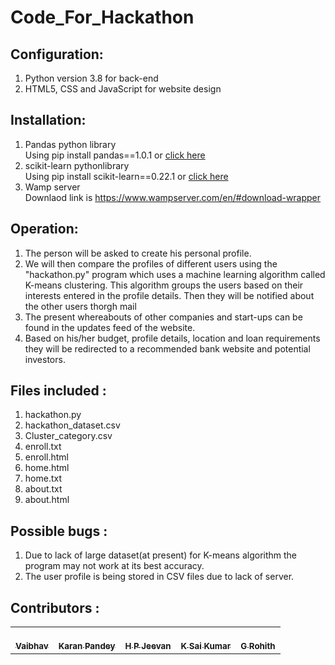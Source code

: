 # Code_For_Hackathon
 ## Configuration:
  1. Python version 3.8 for back-end 
  2. HTML5, CSS and JavaScript for website design
  
  
 ## Installation:
  1. Pandas python library <br>
     Using pip install pandas==1.0.1 or [click here](https://pypi.org/project/pandas/)
  2. scikit-learn pythonlibrary <br>
     Using pip install scikit-learn==0.22.1 or [click here](https://pypi.org/project/scikit-learn/)
  3. Wamp server <br>
     Downlaod link is https://www.wampserver.com/en/#download-wrapper
     
     
     
 ## Operation: 
  1.	The person will be asked to create his personal profile.
  2.	We will then compare the profiles of different users using the "hackathon.py" program which uses a machine learning algorithm called K-means clustering.
     This algorithm groups the users based on their interests entered in the profile details. Then they will be notified about the other users thorgh mail
  3.	The present whereabouts of other companies and start-ups can be found in the updates feed of the website.
  4.	Based on his/her budget, profile details, location and loan requirements they will be redirected to a recommended bank website and potential investors.
              
              
              
 ## Files included : 
  1. hackathon.py
  2. hackathon_dataset.csv
  3. Cluster_category.csv
  4. enroll.txt
  5. enroll.html
  6. home.html
  7. home.txt
  8. about.txt
  9. about.html




## Possible bugs : 
  1. Due to lack of large dataset(at present) for K-means algorithm the program may not work at its best accuracy.
  2. The user profile is being stored in CSV files due to lack of server.


## Contributors :

<table>
    <tr>
    <td align="center"><a href="https://github.com/Vaibhav7400"><br /><sub><b>Vaibhav</b></sub></a></td>
    <td align="center"><a href="https://github.com/Karanp2909"><br /><sub><b>Karan Pandey</b></sub></a><br /></td>
    <td align="center"><a href="https://github.com/Jeevanhp"><br /><sub><b>H P Jeevan</b></sub></a></td>
    <td align="center"><a href="https://github.com/Saikumarksk"><br /><sub><b>K Sai Kumar</b></sub></a></td>
    <td align="center"><a href="https://github.com/rohith-4296"><br /><sub><b>G Rohith</b></sub></a></td>
    </tr>
</table>
